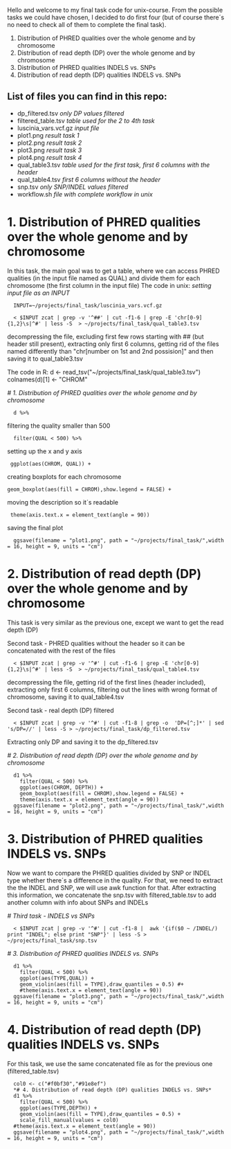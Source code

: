 Hello and welcome to my final task code for unix-course. 
From the possible tasks we could have chosen, I decided to do first four (but of course there´s no need to check all of them to complete the final task).
1. Distribution of PHRED qualities over the whole genome and by chromosome
2. Distribution of read depth (DP) over the whole genome and by chromosome
3. Distribution of PHRED qualities INDELS vs. SNPs
4. Distribution of read depth (DP) qualities INDELS vs. SNPs


## List of files you can find in this repo:
- dp_filtered.tsv  *only DP values filtered*
- filtered_table.tsv *table used for the 2 to 4th task*
- luscinia_vars.vcf.gz *input file*
- plot1.png *result task 1*
- plot2.png *result task 2*
- plot3.png *result task 3*
- plot4.png *result task 4*
- qual_table3.tsv *table used for the first task, first 6 columns with the header*
- qual_table4.tsv  *first 6 columns without the header*
- snp.tsv  *only SNP/INDEL values filtered*
- workflow.sh  *file with complete workflow in unix*

# 1. Distribution of PHRED qualities over the whole genome and by chromosome
In this task, the main goal was to get a table, where we can access PHRED qualities (in the input file named as QUAL) and divide them for each chromosome (the first column in the input file)
The code in unix:
*setting input file as an INPUT*

      INPUT=~/projects/final_task/luscinia_vars.vcf.gz  

      < $INPUT zcat | grep -v '^##' | cut -f1-6 | grep -E 'chr[0-9]{1,2}\s|^#' | less -S  > ~/projects/final_task/qual_table3.tsv
decompressing the file, excluding first few rows starting with ## (but header still present), extracting only first 6 columns, getting rid of the files named differently than "chr[number on 1st and 2nd possision]" and then saving it to qual_table3.tsv

The code in R:
d <- read_tsv("~/projects/final_task/qual_table3.tsv")
colnames(d)[1] <- "CHROM"

*# 1. Distribution of PHRED qualities over the whole genome and by chromosome*

      d %>% 

   filtering the quality smaller than 500
      
      filter(QUAL < 500) %>%

  
 setting up the x and y axis
 
     ggplot(aes(CHROM, QUAL)) + 

 creating boxplots for each chromosome
 
    geom_boxplot(aes(fill = CHROM),show.legend = FALSE) +

moving the description so it´s readable

     theme(axis.text.x = element_text(angle = 90))

   
saving the final plot
   
      ggsave(filename = "plot1.png", path = "~/projects/final_task/",width = 16, height = 9, units = "cm")

# 2. Distribution of read depth (DP) over the whole genome and by chromosome
This task is very similar as the previous one, except we want to get the read depth (DP)

Second task - PHRED qualities without the header so it can be concatenated with the rest of the files

      < $INPUT zcat | grep -v '^#' | cut -f1-6 | grep -E 'chr[0-9]{1,2}\s|^#' | less -S  > ~/projects/final_task/qual_table4.tsv

decompressing the file, getting rid of the first lines (header included), extracting only first 6 columns, filtering out the lines with wrong format of chromosome, saving it to qual_table4.tsv

Second task - real depth (DP) filtered

      < $INPUT zcat | grep -v '^#' | cut -f1-8 | grep -o  'DP=[^;]*' | sed 's/DP=//' | less -S > ~/projects/final_task/dp_filtered.tsv

Extracting only DP and saving it to the dp_filtered.tsv


*# 2. Distribution of read depth (DP) over the whole genome and by chromosome*

      d1 %>% 
        filter(QUAL < 500) %>%
        ggplot(aes(CHROM, DEPTH)) + 
        geom_boxplot(aes(fill = CHROM),show.legend = FALSE) +
        theme(axis.text.x = element_text(angle = 90))
      ggsave(filename = "plot2.png", path = "~/projects/final_task/",width = 16, height = 9, units = "cm")



# 3. Distribution of PHRED qualities INDELS vs. SNPs
Now we want to compare the PHRED qualities divided by SNP or INDEL type whether there´s a difference in the quality. For that, we need to extract the the INDEL and SNP, we will use awk function for that. After extracting this information, we concatenate the snp.tsv with filtered_table.tsv to add another column with info about SNPs and INDELs

*# Third task - INDELS vs SNPs*

      < $INPUT zcat | grep -v '^#' | cut -f1-8 |  awk '{if($0 ~ /INDEL/) print "INDEL"; else print "SNP"}' | less -S > ~/projects/final_task/snp.tsv

*# 3. Distribution of PHRED qualities INDELS vs. SNPs*

      d1 %>% 
        filter(QUAL < 500) %>%
        ggplot(aes(TYPE,QUAL)) + 
        geom_violin(aes(fill = TYPE),draw_quantiles = 0.5) #+
        #theme(axis.text.x = element_text(angle = 90))
      ggsave(filename = "plot3.png", path = "~/projects/final_task/",width = 16, height = 9, units = "cm")

# 4. Distribution of read depth (DP) qualities INDELS vs. SNPs
For this task, we use the same concatenated file as for the previous one (filtered_table.tsv)

      col0 <- c("#f0bf30","#91e8ef")
      *# 4. Distribution of read depth (DP) qualities INDELS vs. SNPs*
      d1 %>% 
        filter(QUAL < 500) %>%
        ggplot(aes(TYPE,DEPTH)) + 
        geom_violin(aes(fill = TYPE),draw_quantiles = 0.5) +
        scale_fill_manual(values = col0)
      #theme(axis.text.x = element_text(angle = 90))
      ggsave(filename = "plot4.png", path = "~/projects/final_task/",width = 16, height = 9, units = "cm")




